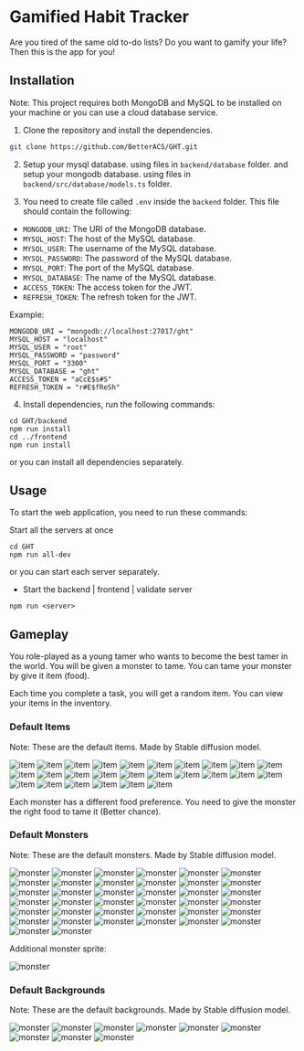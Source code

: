 # Gamified Habit Tracker

Are you tired of the same old to-do lists? Do you want to gamify your life? Then this is the app for you!

## Installation

Note: This project requires both MongoDB and MySQL to be installed on your machine or you can use a cloud database service.

1. Clone the repository and install the dependencies.

```bash
git clone https://github.com/BetterACS/GHT.git
```

2. Setup your mysql database. using files in `backend/database` folder. and setup your mongodb database. using files in `backend/src/database/models.ts` folder.

3. You need to create file called `.env` inside the `backend` folder. This file should contain the following:

-   `MONGODB_URI`: The URI of the MongoDB database.
-   `MYSQL_HOST`: The host of the MySQL database.
-   `MYSQL_USER`: The username of the MySQL database.
-   `MYSQL_PASSWORD`: The password of the MySQL database.
-   `MYSQL_PORT`: The port of the MySQL database.
-   `MYSQL_DATABASE`: The name of the MySQL database.
-   `ACCESS_TOKEN`: The access token for the JWT.
-   `REFRESH_TOKEN`: The refresh token for the JWT.

Example:

```
MONGODB_URI = "mongodb://localhost:27017/ght"
MYSQL_HOST = "localhost"
MYSQL_USER = "root"
MYSQL_PASSWORD = "password"
MYSQL_PORT = "3300"
MYSQL_DATABASE = "ght"
ACCESS_TOKEN = "aCcE$s#S"
REFRESH_TOKEN = "r#E$fReSh"
```

4. Install dependencies, run the following commands:

```node
cd GHT/backend
npm run install
cd ../frontend
npm run install
```

or you can install all dependencies separately.

## Usage

To start the web application, you need to run these commands:

Start all the servers at once

```node
cd GHT
npm run all-dev
```

or you can start each server separately.

-   Start the backend | frontend | validate server

```node
npm run <server>
```

## Gameplay

You role-played as a young tamer who wants to become the best tamer in the world. You will be given a monster to tame. You can tame your monster by give it item (food).

Each time you complete a task, you will get a random item. You can view your items in the inventory.

### Default Items

Note: These are the default items. Made by Stable diffusion model.

![item](assets/items/image_0.png)
![item](assets/items/image_1.png)
![item](assets/items/image_2.png)
![item](assets/items/image_3.png)
![item](assets/items/image_4.png)
![item](assets/items/image_5.png)
![item](assets/items/image_6.png)
![item](assets/items/image_7.png)
![item](assets/items/image_8.png)
![item](assets/items/image_9.png)
![item](assets/items/image_10.png)
![item](assets/items/image_11.png)
![item](assets/items/image_12.png)
![item](assets/items/image_13.png)
![item](assets/items/image_14.png)
![item](assets/items/image_15.png)
![item](assets/items/image_16.png)
![item](assets/items/image_17.png)
![item](assets/items/image_18.png)
![item](assets/items/image_19.png)
![item](assets/items/image_20.png)
![item](assets/items/image_21.png)
![item](assets/items/image_22.png)
![item](assets/items/image_23.png)
![item](assets/items/image_24.png)
![item](assets/items/image_25.png)

Each monster has a different food preference. You need to give the monster the right food to tame it (Better chance).

### Default Monsters

Note: These are the default monsters. Made by Stable diffusion model.

![monster](assets/monsters/monster__1.png)
![monster](assets/monsters/monster__2.png)
![monster](assets/monsters/monster__3.png)
![monster](assets/monsters/monster__4.png)
![monster](assets/monsters/monster__5.png)
![monster](assets/monsters/monster__6.png)
![monster](assets/monsters/monster__7.png)
![monster](assets/monsters/monster__8.png)
![monster](assets/monsters/monster__9.png)
![monster](assets/monsters/monster__10.png)
![monster](assets/monsters/monster__11.png)
![monster](assets/monsters/monster__12.png)
![monster](assets/monsters/monster__13.png)
![monster](assets/monsters/monster__14.png)
![monster](assets/monsters/monster__15.png)
![monster](assets/monsters/monster__16.png)
![monster](assets/monsters/monster__17.png)
![monster](assets/monsters/monster__18.png)
![monster](assets/monsters/monster__19.png)
![monster](assets/monsters/monster__20.png)
![monster](assets/monsters/monster__21.png)
![monster](assets/monsters/monster__22.png)
![monster](assets/monsters/monster__23.png)
![monster](assets/monsters/monster__24.png)
![monster](assets/monsters/monster__25.png)
![monster](assets/monsters/monster__26.png)
![monster](assets/monsters/monster__27.png)
![monster](assets/monsters/monster__28.png)
![monster](assets/monsters/monster__29.png)
![monster](assets/monsters/monster__30.png)
![monster](assets/monsters/monster__31.png)
![monster](assets/monsters/monster__32.png)
![monster](assets/monsters/monster__33.png)
![monster](assets/monsters/monster__34.png)
![monster](assets/monsters/monster__35.png)
![monster](assets/monsters/monster__36.png)
![monster](assets/monsters/monster__37.png)
![monster](assets/monsters/monster__38.png)

Additional monster sprite:

![monster](assets/monsters/monster__39.png)

### Default Backgrounds

Note: These are the default backgrounds. Made by Stable diffusion model.

![monster](frontend/public/scene_1.png)
![monster](frontend/public/scene_2.png)
![monster](frontend/public/scene_3.png)
![monster](frontend/public/scene_4.png)
![monster](frontend/public/scene_5.png)
![monster](frontend/public/scene_6.png)
![monster](frontend/public/scene_7.png)
![monster](frontend/public/scene_8.png)
![monster](frontend/public/scene_9.png)
